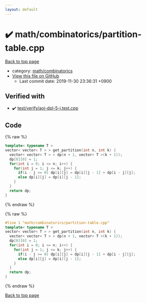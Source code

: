 ```yaml
---
layout: default
---
```


<!-- mathjax config similar to math.stackexchange -->
<script type="text/javascript" async
  src="https://cdnjs.cloudflare.com/ajax/libs/mathjax/2.7.5/MathJax.js?config=TeX-MML-AM_CHTML">
</script>
<script type="text/x-mathjax-config">
  MathJax.Hub.Config({
    TeX: { equationNumbers: { autoNumber: "AMS" }},
    tex2jax: {
      inlineMath: [ ['$','$'] ],
      processEscapes: true
    },
    "HTML-CSS": { matchFontHeight: false },
    displayAlign: "left",
    displayIndent: "2em"
  });
</script>

<script type="text/javascript" src="https://cdnjs.cloudflare.com/ajax/libs/jquery/3.4.1/jquery.min.js"></script>
<script src="https://cdn.jsdelivr.net/npm/jquery-balloon-js@1.1.2/jquery.balloon.min.js" integrity="sha256-ZEYs9VrgAeNuPvs15E39OsyOJaIkXEEt10fzxJ20+2I=" crossorigin="anonymous"></script>
<script type="text/javascript" src="../../../assets/js/copy-button.js"></script>
<link rel="stylesheet" href="../../../assets/css/copy-button.css" />


# :heavy_check_mark: math/combinatorics/partition-table.cpp

<a href="../../../index.html">Back to top page</a>

* category: <a href="../../../index.html#d319ed68764efb4f50b1628220df55d7">math/combinatorics</a>
* <a href="{{ site.github.repository_url }}/blob/master/math/combinatorics/partition-table.cpp">View this file on GitHub</a>
    - Last commit date: 2019-11-30 23:36:31 +0900




## Verified with

* :heavy_check_mark: <a href="../../../verify/test/verify/aoj-dpl-5-j.test.cpp.html">test/verify/aoj-dpl-5-j.test.cpp</a>


## Code

<a id="unbundled"></a>
{% raw %}
```cpp
template< typename T >
vector< vector< T > > get_partition(int n, int k) {
  vector< vector< T > > dp(n + 1, vector< T >(k + 1));
  dp[0][0] = 1;
  for(int i = 0; i <= n; i++) {
    for(int j = 1; j <= k; j++) {
      if(i - j >= 0) dp[i][j] = dp[i][j - 1] + dp[i - j][j];
      else dp[i][j] = dp[i][j - 1];
    }
  }
  return dp;
}

```
{% endraw %}

<a id="bundled"></a>
{% raw %}
```cpp
#line 1 "math/combinatorics/partition-table.cpp"
template< typename T >
vector< vector< T > > get_partition(int n, int k) {
  vector< vector< T > > dp(n + 1, vector< T >(k + 1));
  dp[0][0] = 1;
  for(int i = 0; i <= n; i++) {
    for(int j = 1; j <= k; j++) {
      if(i - j >= 0) dp[i][j] = dp[i][j - 1] + dp[i - j][j];
      else dp[i][j] = dp[i][j - 1];
    }
  }
  return dp;
}

```
{% endraw %}

<a href="../../../index.html">Back to top page</a>

